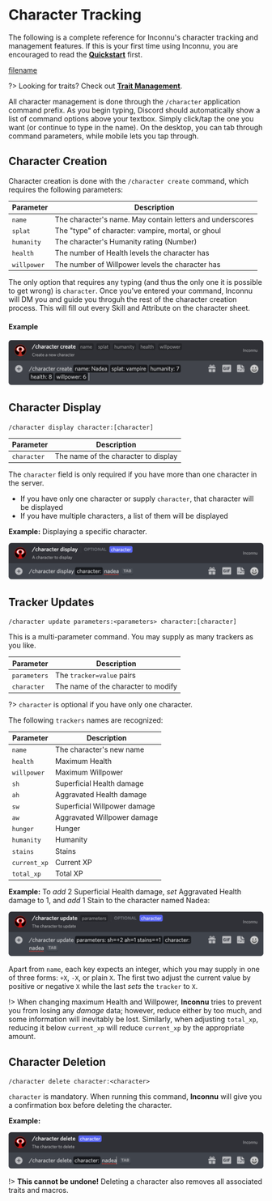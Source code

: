 # Character Tracking

The following is a complete reference for Inconnu's character tracking and management features. If this is your first time using Inconnu, you are encouraged to read the **[Quickstart](quickstart.md)** first.

[filename](includes/parameter-style.md ':include')

?> Looking for traits? Check out **[Trait Management](trait-management.md)**.

All character management is done through the `/character` application command prefix. As you begin typing, Discord should automatically show a list of command options above your textbox. Simply click/tap the one you want (or continue to type in the name). On the desktop, you can tab through command parameters, while mobile lets you tap through.

## Character Creation

Character creation is done with the `/character create` command, which requires the following parameters:

| Parameter   | Description                                               |
|-------------|-----------------------------------------------------------|
| `name`      | The character's name. May contain letters and underscores |
| `splat`     | The "type" of character: vampire, mortal, or ghoul        |
| `humanity`  | The character's Humanity rating (Number)                  |
| `health`    | The number of Health levels the character has             |
| `willpower` | The number of Willpower levels the character has          |

The only option that requires any typing (and thus the only one it is possible to get wrong) is `character`. Once you've entered your command, Inconnu will DM you and guide you throguh the rest of the character creation process. This will fill out every Skill and Attribute on the character sheet.

#### Example

![Character creation example](images/characters/character-create.png)

## Character Display

```
/character display character:[character]
```

| Parameter   | Description                                               |
|-------------|-----------------------------------------------------------|
| `character` | The name of the character to display                      |

The `character` field is only required if you have more than one character in the server.

* If you have only one character or supply `character`, that character will be displayed
* If you have multiple characters, a list of them will be displayed

**Example:** Displaying a specific character.

![/character display character:nadea](images/characters/character-display.png)

## Tracker Updates

```
/character update parameters:<parameters> character:[character]
```
This is a multi-parameter command. You may supply as many trackers as you like.

| Parameter    | Description                                               |
|--------------|-----------------------------------------------------------|
| `parameters` | The `tracker=value` pairs                                 |
| `character`  | The name of the character to modify                       |

?> `character` is optional if you have only one character.

The following `trackers` names are recognized:

| Parameter    | Description                                               |
|--------------|-----------------------------------------------------------|
| `name`       | The character's new name                                  |
| `health`     | Maximum Health                                            |
| `willpower`  | Maximum Willpower                                         |
| `sh`         | Superficial Health damage                                 |
| `ah`         | Aggravated Health damage                                  |
| `sw`         | Superficial Willpower damage                              |
| `aw`         | Aggravated Willpower damage                               |
| `hunger`     | Hunger                                                    |
| `humanity`   | Humanity                                                  |
| `stains`     | Stains                                                    |
| `current_xp` | Current XP                                                |
| `total_xp`   | Total XP                                                  |

**Example:** To *add* 2 Superficial Health damage, *set* Aggravated Health damage to 1, and *add* 1 Stain to the character named Nadea:

![/character update parameters:sh=+2 ah=1 stains=+1 character:nadea](images/characters/character-update.png)

Apart from `name`, each key expects an integer, which you may supply in one of three forms: `+X`, `-X`, or plain `X`. The first two adjust the current value by positive or negative `X` while the last *sets* the `tracker` to `X`.

!> When changing maximum Health and Willpower, **Inconnu** tries to prevent you from losing any *damage* data; however, reduce either by too much, and some information will inevitably be lost. Similarly, when adjusting `total_xp`, reducing it below `current_xp` will reduce `current_xp` by the appropriate amount.

## Character Deletion

```
/character delete character:<character>
```

`character` is mandatory. When running this command, **Inconnu** will give you a confirmation box before deleting the character.

**Example:**

![/character delete character:nadea](images/characters/character-delete.png)

!> **This cannot be undone!** Deleting a character also removes all associated traits and macros.
